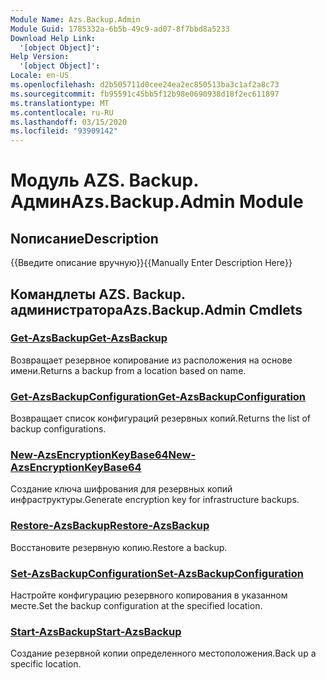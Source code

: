 ```yaml
---
Module Name: Azs.Backup.Admin
Module Guid: 1785332a-6b5b-49c9-ad07-8f7bbd8a5233
Download Help Link:
  '[object Object]': 
Help Version:
  '[object Object]': 
Locale: en-US
ms.openlocfilehash: d2b505711d0cee24ea2ec850513ba3c1af2a8c73
ms.sourcegitcommit: fb95591c45bb5f12b98e0690938d18f2ec611897
ms.translationtype: MT
ms.contentlocale: ru-RU
ms.lasthandoff: 03/15/2020
ms.locfileid: "93909142"
---
```

# <span data-ttu-id="f4ff7-101">Модуль AZS. Backup. Админ</span><span class="sxs-lookup"><span data-stu-id="f4ff7-101">Azs.Backup.Admin Module</span></span>
## <span data-ttu-id="f4ff7-102">Nописание</span><span class="sxs-lookup"><span data-stu-id="f4ff7-102">Description</span></span>
<span data-ttu-id="f4ff7-103">{{Введите описание вручную}}</span><span class="sxs-lookup"><span data-stu-id="f4ff7-103">{{Manually Enter Description Here}}</span></span>

## <span data-ttu-id="f4ff7-104">Командлеты AZS. Backup. администратора</span><span class="sxs-lookup"><span data-stu-id="f4ff7-104">Azs.Backup.Admin Cmdlets</span></span>
### [<span data-ttu-id="f4ff7-105">Get-AzsBackup</span><span class="sxs-lookup"><span data-stu-id="f4ff7-105">Get-AzsBackup</span></span>](Get-AzsBackup.md)
<span data-ttu-id="f4ff7-106">Возвращает резервное копирование из расположения на основе имени.</span><span class="sxs-lookup"><span data-stu-id="f4ff7-106">Returns a backup from a location based on name.</span></span>

### [<span data-ttu-id="f4ff7-107">Get-AzsBackupConfiguration</span><span class="sxs-lookup"><span data-stu-id="f4ff7-107">Get-AzsBackupConfiguration</span></span>](Get-AzsBackupConfiguration.md)
<span data-ttu-id="f4ff7-108">Возвращает список конфигураций резервных копий.</span><span class="sxs-lookup"><span data-stu-id="f4ff7-108">Returns the list of backup configurations.</span></span>

### [<span data-ttu-id="f4ff7-109">New-AzsEncryptionKeyBase64</span><span class="sxs-lookup"><span data-stu-id="f4ff7-109">New-AzsEncryptionKeyBase64</span></span>](New-AzsEncryptionKeyBase64.md)
<span data-ttu-id="f4ff7-110">Создание ключа шифрования для резервных копий инфраструктуры.</span><span class="sxs-lookup"><span data-stu-id="f4ff7-110">Generate encryption key for infrastructure backups.</span></span>

### [<span data-ttu-id="f4ff7-111">Restore-AzsBackup</span><span class="sxs-lookup"><span data-stu-id="f4ff7-111">Restore-AzsBackup</span></span>](Restore-AzsBackup.md)
<span data-ttu-id="f4ff7-112">Восстановите резервную копию.</span><span class="sxs-lookup"><span data-stu-id="f4ff7-112">Restore a backup.</span></span>

### [<span data-ttu-id="f4ff7-113">Set-AzsBackupConfiguration</span><span class="sxs-lookup"><span data-stu-id="f4ff7-113">Set-AzsBackupConfiguration</span></span>](Set-AzsBackupConfiguration.md)
<span data-ttu-id="f4ff7-114">Настройте конфигурацию резервного копирования в указанном месте.</span><span class="sxs-lookup"><span data-stu-id="f4ff7-114">Set the backup configuration at the specified location.</span></span>

### [<span data-ttu-id="f4ff7-115">Start-AzsBackup</span><span class="sxs-lookup"><span data-stu-id="f4ff7-115">Start-AzsBackup</span></span>](Start-AzsBackup.md)
<span data-ttu-id="f4ff7-116">Создание резервной копии определенного местоположения.</span><span class="sxs-lookup"><span data-stu-id="f4ff7-116">Back up a specific location.</span></span>

